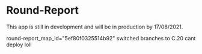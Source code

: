 # Round-Report
This app is still in development and will be in production by 17/08/2021.


round-report_map_id="5ef80f0325514b92"
switched branches to C.20
cant deploy loll
